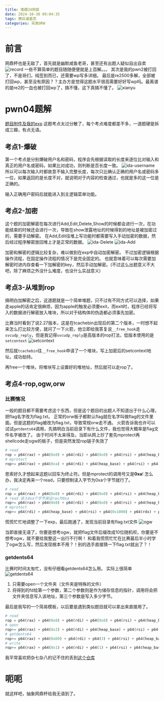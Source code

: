 ```yaml
---
title: 难绷24网鼎
date: 2024-10-30 09:04:35
tags: 赛后诸葛亮
categories: 另类ORW
---
```

# 前言
网鼎杯也是无敌了，首先就是幽默咸鱼老哥，甚至还有出题人疑似自出自卖
![record](./record.jpeg)
一些不算简单的题目随随便便就是上百解。。。
其次是我的pwn2被打回了，不是哥们，纯签到而已，还需要wp写多详细。
最后是re2500多解，全部被打回wp，甚至没有原因？？主办方是觉得这题水平很高需要好好写wp吗。最离谱的是re2的一血也被打回wp了，搞不懂，这下真搞不懂了。
![xianyu](xianyu.jpg)
# pwn04题解
[题目附件及我的exp](./pwn4.zip)
这题考点太过分散了，每个考点难度都差不多，一道题硬是拆成三瓣，有点无语。

## 考点1-爆破
第一个考点是分别爆破用户名和密码，程序会先根据读取的长度来逐位比对输入和真正的用户名或密码，如果比对成功，则判断是否长度一致。
![ida-username](ida-username.png)
所以可以每次输入时都故意不输入完整长度，每次只比确认正确的用户名或密码多一位，如果返回的是长度不对，就说明对于内容的检查通过，也就是多的这一位是正确的。

输入正确用户密码后就能进入到主逻辑菜单功能。

## 考点2-加密
这个题的加密解密在每次进行Add,Edit,Delete,Show的时候都会进行一次，在功能结束的时候还会进行一次，导致在show泄露地址的时候得到的地址是被加密过的，需要手动解密。
在Add,Edit往堆上写功能时都需要写入手动加密的数据，然后经过程序解密放回堆上才是正常的数据。
![ida-Delete](ida-Delete.png)
![ida-Add](ida-Add.png)

加密和解密的逻辑比较复杂，难以做到在exp中自动加密解密。
不过加密逻辑根据操作流程，在固定操作流程的情况下是完全固定的。
也就意味着可以每次需要加解密时进内存查看一下加解密的key，然后手动加解密。(不过这么出题意义不大吧，除了麻烦之外没什么难度，也没什么实战意义)

## 考点3-从堆到rop
搞明白加解密之后，这道题就是一个简单堆题，只不过有不同方式可以选择，如果走apple的话肯定很麻烦，因为apple的触发必须要exit，而exit时，程序已经将写入的数据进行解密放入堆块，所以对于结构体的伪造都必须事先加密。

比赛当时看到了说2.27版本，这是在tcachebin出现后的第二个版本，一时想不起来怎么打比较方便，就问了一下火箭，他立即给我答复说`__free_hook`走`svcudp_reply`，但是我记得`svcudp_reply`是高版本的rop打法，低版本使用的是`setcontext`
![setcontext](setcontext.png)

然后就`tcachebin`往`__free_hook`申请了一个堆块，写上加密后的setcontext地址。成功劫持。

再free一个堆块，将堆块写上设置好的堆地址，然后就可以走rop了。

## 考点4-rop,ogw,orw
### 比赛情况
一般的题目都不需要考虑这个东西，但是这个题目的出题人不知道出于什么心理，把flag名字改为flag.txt。
正常的orw板子都默认flag就在名字叫做flag的文件里面。但是这题的flag被改为flag.txt，导致常规orw走不通。
火箭告诉我也许可以试试`getdents64`调用，先搞明白当前目录下有什么文件，我也觉得大概率是flag文件名字被改了。
由于时间不太来得及，当即从网上抄了套先mprotect再shellcode走ogw的板子，但是突然发现rop链子失效了
```python
# read
rop = p64(rax) + p64(0x0) + p64(rdi) + p64(0x0) + p64(rsi) + p64(heap_base) + p64(rdx) + p64(0x66) + p64(syscall)
# mprotect
rop+= p64(rax) + p64(0xa) + p64(rdi) + p64(heap_base) + p64(rsi) + p64(0x1000) + p64(rdx) + p64(0x7) + p64(syscall)
```
思索好久才想起来这题以回车为终止符。但是mprotect的调用号又是**0xa**!
怎么办，我决定再来一个read，只要控制读入字节为0xa个字节就行了。
```python
# read
rop = p64(rax) + p64(0x0) + p64(rdi) + p64(0x0) + p64(rsi) + p64(heap_base) + p64(rdx) + p64(0x66) + p64(syscall)
# read 读入0xa个字节保证rax为0xa
rop+= p64(rax) + p64(0x0) + p64(rdi) + p64(0x0) + p64(rsi) + p64(heap_base+0x100) + p64(rdx) + p64(0xb) + p64(syscall)
# mprotect
rop+= p64(rdi) + p64(heap_base) + p64(rsi) + p64(0x1000) + p64(rdx) + p64(0x7) + p64(syscall)
```
慌慌忙忙地调整了一下exp，最后跑通了，发现当前目录有flag.txt文件
![ogw](ogw.png)

当即直接无语了，你要是想考ogw，就把flag文件后缀改成10位随机呗，你要是不想考ogw，就不要给我整这一出行不行啊！
和着我慌慌忙忙在比赛最后半小时学了ogw怎么写，然后发现根本不用？！别的选手直接猜一下flag.txt就出了？！
### getdents64
比赛时时间太匆忙，没有仔细看getdents64怎么用。
实际上很简单
![getdents64](getdents64.png)
1. 只需要open一个文件夹（文件夹是特殊的文件）
2. 将得到的fd给第一个参数，第二个参数则是作为储存信息的指针，调用将会把文件夹信息写入该地址，第三个参数是写入多少字节。

最后是我写的一个简易模板，以后要是遇到类似题目就可以拿出来直接用了。
```python
# read
rop = p64(rax) + p64(0x0) + p64(rdi) + p64(0x0) + p64(rsi) + p64(heap_base) + p64(rdx) + p64(0x10) + p64(syscall)
# open
rop+= p64(rax) + p64(0x2) + p64(rdi) + p64(heap_base) + p64(rsi) + p64(0x0) + p64(rdx) + p64(0x0) + p64(syscall)
# getdents64
rop+= p64(rax) + p64(0xD9) + p64(rdi) + p64(3) + p64(rsi) + p64(heap_base) + p64(rdx) + p64(0x100) + p64(syscall)
# write
rop+= p64(rax) + p64(0x1) + p64(rdi) + p64(1) + p64(rsi) + p64(heap_base) + p64(rdx) + p64(0x702) + p64(syscall)
```
我平常喜欢把杂七杂八的记不住的丢到[这个仓库](https://github.com/dbgbgtf1/useful-stuff)

# 呃呃
就这样吧，抽象网鼎杯给我无语到了。